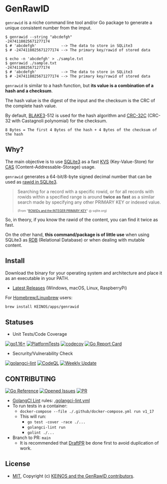 # GenRawID

`genrawid` is a niche command line tool and/or Go package to generate a unique consistent number from the imput.

```shellsession
$ genrawid --string "abcdefgh"
-2474118025671277174
$ # 'abcdefgh'           --> The data to store in SQLite3
$ # -2474118025671277174 --> The primary key/rawid of stored data
```

```shellsession
$ echo -n 'abcdefgh' > ./sample.txt
$ genrawid ./sample.txt
-2474118025671277174
$ # 'abcdefgh'           --> The data to store in SQLite3
$ # -2474118025671277174 --> The primary key/rawid of stored data
```

`genrawid` is similar to a hash function, but **its value is a combination of a hash and a checksum**.

The hash value is the digest of the input and the checksum is the CRC of the complete hash value.

By default, [BLAKE3](https://en.wikipedia.org/wiki/BLAKE_(hash_function)#BLAKE3)-512 is used for the hash algorithm and [CRC-32C](https://en.wikipedia.org/wiki/Cyclic_redundancy_check#Polynomial_representations_of_cyclic_redundancy_checks) (CRC-32 with Castagnoli polynomial) for the checksum.

```text
8 Bytes = The first 4 Bytes of the hash + 4 Bytes of the checksum of the hash
```

## Why?

The main objective is to use [SQLite3](https://www.sqlite.org/) as a fast [KVS](https://en.wikipedia.org/wiki/Key%E2%80%93value_database) (Key-Value-Store) for [CAS](https://en.wikipedia.org/wiki/Content-addressable_storage) (Content-Addressable-Storage) usage.

`genrawid` generates a 64-bit/8-byte signed decimal number that can be used as [rawid in SQLite3](https://www.sqlite.org/lang_createtable.html#rowid).

> Searching for a record with a specific rowid, or for all records with rowids within a specified range is around **twice as fast** as a similar search made by specifying any other PRIMARY KEY or indexed value.
>
> <sub><sup>(From "[ROWIDs and the INTEGER PRIMARY KEY](https://www.sqlite.org/lang_createtable.html#rowid)" @ sqlite.org)</sup></sub>

So, in theory, if you know the rawid of the content, you can find it twice as fast.

On the other hand, **this command/package is of little use** when using SQLite3 as [RDB](https://en.wikipedia.org/wiki/Relational_database) (Relational Database) or when dealing with mutable content.

## Install

Download the binary for your operating system and architecture and place it as an executable in your PATH.

- [Latest Releases](https://github.com/KEINOS/go-genrawid/releases/latest) (Windows, macOS, Linux, RaspberryPi)

For [Homebrew/Linuxbrew](https://brew.sh/) users:

```bash
brew install KEINOS/apps/genrawid
```

## Statuses

- Unit Tests/Code Coverage

[![go1.16+](https://github.com/KEINOS/go-genrawid/actions/workflows/go-versions.yml/badge.svg)](https://github.com/KEINOS/go-genrawid/actions/workflows/go-versions.yml)
[![PlatformTests](https://github.com/KEINOS/go-genrawid/actions/workflows/platform-test.yml/badge.svg)](https://github.com/KEINOS/go-genrawid/actions/workflows/platform-test.yml)
[![codecov](https://codecov.io/gh/KEINOS/go-genrawid/branch/main/graph/badge.svg?token=cFoXdcwtaj)](https://codecov.io/gh/KEINOS/go-genrawid)
[![Go Report Card](https://goreportcard.com/badge/github.com/KEINOS/go-genrawid)](https://goreportcard.com/report/github.com/KEINOS/go-genrawid)

- Secrurity/Vulnerability Check

[![golangci-lint](https://github.com/KEINOS/go-genrawid/actions/workflows/golangci-lint.yml/badge.svg)](https://github.com/KEINOS/go-genrawid/actions/workflows/golangci-lint.yml)
[![CodeQL](https://github.com/KEINOS/go-genrawid/actions/workflows/codeQL-analysis.yml/badge.svg)](https://github.com/KEINOS/go-genrawid/actions/workflows/codeQL-analysis.yml)
[![Weekly Update](https://github.com/KEINOS/go-genrawid/actions/workflows/weekly-update.yml/badge.svg)](https://github.com/KEINOS/go-genrawid/actions/workflows/weekly-update.yml)

## CONTRIBUTING

[![Go Reference](https://pkg.go.dev/badge/github.com/KEINOS/go-genrawid.svg)](https://pkg.go.dev/github.com/KEINOS/go-genrawid/ "View document")
[![Opened Issues](https://img.shields.io/github/issues/KEINOS/go-genrawid?color=lightblue&logo=github)](https://github.com/KEINOS/go-genrawid/issues "opened issues")
[![PR](https://img.shields.io/github/issues-pr/KEINOS/go-genrawid?color=lightblue&logo=github)](https://github.com/KEINOS/go-genrawid/pulls "Pull Requests")

- [GolangCI Lint](https://golangci-lint.run/) rules: [.golangci-lint.yml](https://github.com/KEINOS/go-genrawid/blob/main/.golangci.yml)
- To run tests in a container:
  - `docker-compose --file ./.github/docker-compose.yml run v1_17`
  - This will run:
    - `go test -cover -race ./...`
    - `golangci-lint run`
    - `golint ./...`
- Branch to PR: `main`
  - It is recommended that [DraftPR](https://github.blog/2019-02-14-introducing-draft-pull-requests/) be done first to avoid duplication of work.

## License

- [MIT](https://github.com/KEINOS/go-genrawid/blob/main/LICENSE), Copyright (c) [KEINOS and the GenRawID contributors](https://github.com/KEINOS/go-genrawid/graphs/contributors).

